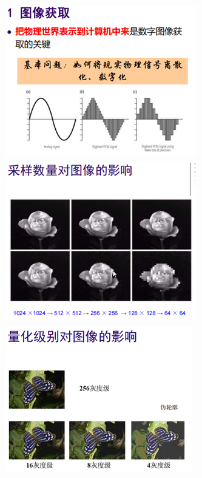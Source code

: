 ![](../photo/Pasted%20image%2020240708145105.png)

![](../photo/Pasted%20image%2020240708145045.png)

![](../photo/Pasted%20image%2020240708145026.png)